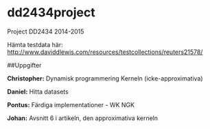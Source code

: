dd2434project
=============

Project DD2434 2014-2015

Hämta testdata här:
http://www.daviddlewis.com/resources/testcollections/reuters21578/


##Uppgifter

**Christopher:** Dynamisk programmering Kerneln (icke-approximativa)

**Daniel:** Hitta datasets

**Pontus:** Färdiga implementationer - WK NGK

**Johan:** Avsnitt 6 i artikeln, den approximativa kerneln

